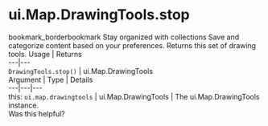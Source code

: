  
#  ui.Map.DrawingTools.stop
bookmark_borderbookmark Stay organized with collections  Save and categorize content based on your preferences.
Returns this set of drawing tools.
Usage | Returns  
---|---  
`DrawingTools.stop()` | ui.Map.DrawingTools  
Argument | Type | Details  
---|---|---  
this: `ui.map.drawingtools` | ui.Map.DrawingTools | The ui.Map.DrawingTools instance.  
Was this helpful?
